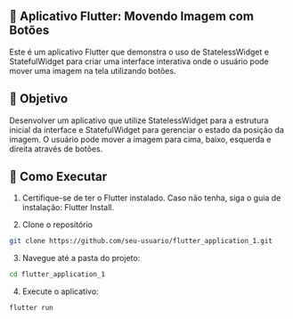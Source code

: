 ## 📱 Aplicativo Flutter: Movendo Imagem com Botões
Este é um aplicativo Flutter que demonstra o uso de StatelessWidget e StatefulWidget para criar uma interface interativa onde o usuário pode mover uma imagem na tela utilizando botões.

## 🎯 Objetivo
Desenvolver um aplicativo que utilize StatelessWidget para a estrutura inicial da interface e StatefulWidget para gerenciar o estado da posição da imagem. O usuário pode mover a imagem para cima, baixo, esquerda e direita através de botões.

## 🚀 Como Executar
1. Certifique-se de ter o Flutter instalado. Caso não tenha, siga o guia de instalação: Flutter Install.

2. Clone o repositório
```bash
git clone https://github.com/seu-usuario/flutter_application_1.git
```

3. Navegue até a pasta do projeto:
```bash
cd flutter_application_1
```

4. Execute o aplicativo:
```bash
flutter run
```
